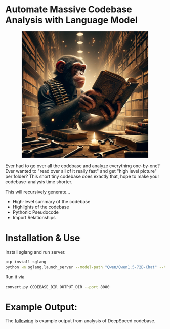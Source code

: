 # Automate Massive Codebase Analysis with Language Model

<p align="center">
  <img src="chimp.webp" alt="Chimp" width="400">
</p>

Ever had to go over all the codebase and analyze everything one-by-one? Ever wanted to "read over all of it really fast" and get "high level picture" per folder? This short tiny codebase does exactly that, hope to make your codebase-analysis time shorter.

This will recursively generate...

* High-level summary of the codebase
* Highlights of the codebase
* Pythonic Pseudocode
* Import Relationships

# Installation & Use

Install sglang and run server.

```bash
pip install sglang
python -m sglang.launch_server --model-path "Qwen/Qwen1.5-72B-Chat" --tp 4 --port 8080
```


Run it via

```bash
convert.py CODEBASE_DIR OUTPUT_DIR --port 8080
```


# Example Output:

The [following](https://github.com/cloneofsimo/reverse_eng_deepspeed_study/tree/main/decomposed) is example output from analysis of DeepSpeed codebase.

